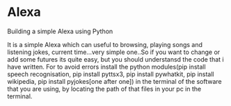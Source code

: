 # Alexa
Building a simple Alexa using Python

It is a simple Alexa which can useful to browsing, playing songs and listening jokes, current time...very simple one..So if you want to change or add some futures its quite easy, but you should understansd the code that i have written. For to avoid errors install the python modules(pip install speech recognisation, pip install pyttsx3, pip install pywhatkit, pip install wikipedia, pip install pyjokes[one after one]) in the terminal of the software that you are using, by locating the path of that files in your pc in the terminal.
